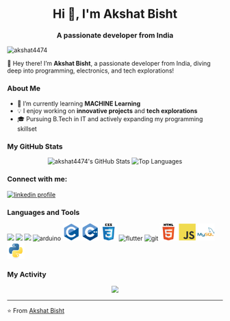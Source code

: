 <h1 align="center">Hi 👋, I'm Akshat Bisht</h1>
<h3 align="center">A passionate developer from India</h3>

<p align="left"> <img src="https://komarev.com/ghpvc/?username=akshat4474&label=Profile%20views&color=0e75b6&style=flat" alt="akshat4474" /> </p>

👋 Hey there! I’m **Akshat Bisht**, a passionate developer from India, diving deep into programming, electronics, and tech explorations!

### About Me
- 🌱 I’m currently learning **MACHINE Learning**
- 💡 I enjoy working on **innovative projects** and **tech explorations**
- 🎓 Pursuing B.Tech in IT and actively expanding my programming skillset

### My GitHub Stats
<p align="center">
  <img src="https://github-readme-stats.vercel.app/api?username=akshat4474&show_icons=true&theme=radical" alt="akshat4474's GitHub Stats" />
  <img src="https://github-readme-stats.vercel.app/api/top-langs/?username=akshat4474&layout=compact&theme=radical" alt="Top Languages" />
</p>


### Connect with me:
<p align="left">
<a href="https://www.linkedin.com/in/akshat-bisht-586727161" target="blank"><img align="center" src="https://raw.githubusercontent.com/rahuldkjain/github-profile-readme-generator/master/src/images/icons/Social/linked-in-alt.svg" alt="linkedin profile" height="30" width="40" /></a>
</p>

### Languages and Tools
<p align="left">
  <img src="https://img.shields.io/badge/Python-3776AB?style=for-the-badge&logo=python&logoColor=white"/>
  <img src="https://img.shields.io/badge/C%2B%2B-00599C?style=for-the-badge&logo=c%2B%2B&logoColor=white"/>
  <img src="https://img.shields.io/badge/HTML5-E34F26?style=for-the-badge&logo=html5&logoColor=white"/>
  <img src="https://cdn.worldvectorlogo.com/logos/arduino-1.svg" alt="arduino" width="40" height="40"/>
  <img src="https://raw.githubusercontent.com/devicons/devicon/master/icons/c/c-original.svg" alt="c" width="40" height="40"/>
  <img src="https://raw.githubusercontent.com/devicons/devicon/master/icons/cplusplus/cplusplus-original.svg" alt="cplusplus" width="40" height="40"/>
  <img src="https://raw.githubusercontent.com/devicons/devicon/master/icons/css3/css3-original-wordmark.svg" alt="css3" width="40" height="40"/>
  <img src="https://www.vectorlogo.zone/logos/flutterio/flutterio-icon.svg" alt="flutter" width="40" height="40"/>
  <img src="https://www.vectorlogo.zone/logos/git-scm/git-scm-icon.svg" alt="git" width="40" height="40"/>
  <img src="https://raw.githubusercontent.com/devicons/devicon/master/icons/html5/html5-original-wordmark.svg" alt="html5" width="40" height="40"/>
  <img src="https://raw.githubusercontent.com/devicons/devicon/master/icons/javascript/javascript-original.svg" alt="javascript" width="40" height="40"/>
  <img src="https://raw.githubusercontent.com/devicons/devicon/master/icons/mysql/mysql-original-wordmark.svg" alt="mysql" width="40" height="40"/>
  <img src="https://raw.githubusercontent.com/devicons/devicon/master/icons/python/python-original.svg" alt="python" width="40" height="40"/>
</p>

### My Activity
<p align="center">
  <img src="https://github-readme-activity-graph.vercel.app/graph?username=akshat4474&theme=dracula"/>
</p>

---
⭐️ From [Akshat Bisht](https://github.com/akshat4474)
